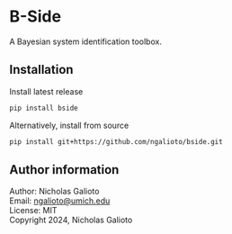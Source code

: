 # B-Side

A Bayesian system identification toolbox.

## Installation

Install latest release
```bash
pip install bside
```

Alternatively, install from source
```bash
pip install git+https://github.com/ngalioto/bside.git
```
## Author information

Author: Nicholas Galioto  
Email: [ngalioto@umich.edu](mailto:ngalioto@umich.edu)  
License: MIT  
Copyright 2024, Nicholas Galioto
